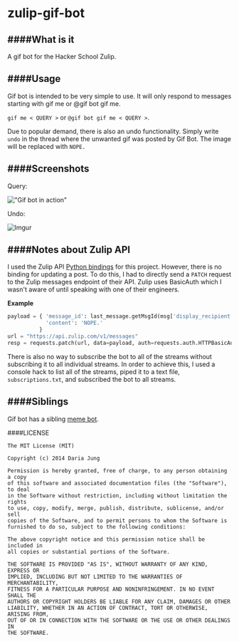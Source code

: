 zulip-gif-bot
=============

####What is it
---
A gif bot for the Hacker School Zulip.


####Usage
---

Gif bot is intended to be very simple to use. It will only respond to messages starting with gif me or @gif bot gif me.

`gif me < QUERY >` or `@gif bot gif me < QUERY >`.

Due to popular demand, there is also an undo functionality. Simply write `undo` in the thread where the unwanted gif was posted by Gif Bot. The image will be replaced with `NOPE.`

####Screenshots
----
Query:

!["Gif bot in action"](http://i.imgur.com/o1l67Zi.png)

Undo:

![Imgur](http://i.imgur.com/zplkxRK.png)

####Notes about Zulip API
----
I used the Zulip API [Python bindings](https://github.com/zulip/python-zulip) for this project. However, there is no binding for updating a post. To do this, I had to directly send a `PATCH` request to the Zulip messages endpoint of their API. Zulip uses BasicAuth which I wasn't aware of until speaking with one of their engineers.

**Example**

```python
payload = { 'message_id': last_message.getMsgId(msg['display_recipient'], msg['subject']), 
            'content': 'NOPE.'
          }
url = "https://api.zulip.com/v1/messages"
resp = requests.patch(url, data=payload, auth=requests.auth.HTTPBasicAuth(os.environ['ZULIP_USERNAME'], os.environ['ZULIP_API_KEY']))
```

There is also no way to subscribe the bot to all of the streams without subscribing it to all individual streams. In order to achieve this, I used a console hack to list all of the streams, piped it to a text file, `subscriptions.txt`, and subscribed the bot to all streams.

####Siblings
---

Gif bot has a sibling [meme bot](https://github.com/bruslim/zulip-meme-bot).


####LICENSE

```
The MIT License (MIT)

Copyright (c) 2014 Daria Jung

Permission is hereby granted, free of charge, to any person obtaining a copy
of this software and associated documentation files (the "Software"), to deal
in the Software without restriction, including without limitation the rights
to use, copy, modify, merge, publish, distribute, sublicense, and/or sell
copies of the Software, and to permit persons to whom the Software is
furnished to do so, subject to the following conditions:

The above copyright notice and this permission notice shall be included in
all copies or substantial portions of the Software.

THE SOFTWARE IS PROVIDED "AS IS", WITHOUT WARRANTY OF ANY KIND, EXPRESS OR
IMPLIED, INCLUDING BUT NOT LIMITED TO THE WARRANTIES OF MERCHANTABILITY,
FITNESS FOR A PARTICULAR PURPOSE AND NONINFRINGEMENT. IN NO EVENT SHALL THE
AUTHORS OR COPYRIGHT HOLDERS BE LIABLE FOR ANY CLAIM, DAMAGES OR OTHER
LIABILITY, WHETHER IN AN ACTION OF CONTRACT, TORT OR OTHERWISE, ARISING FROM,
OUT OF OR IN CONNECTION WITH THE SOFTWARE OR THE USE OR OTHER DEALINGS IN
THE SOFTWARE.
```
